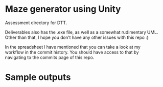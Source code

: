 # Maze generator using Unity
Assessment directory for DTT.

Deliverables also has the .exe file, as well as a somewhat rudimentary UML.
Other than that, I hope you don't have any other issues with this repo :)

In the spreadsheet I have mentioned that you can take a look at my workflow in the commit history. You should have access to that by navigating to the commits page of this repo.

# Sample outputs

